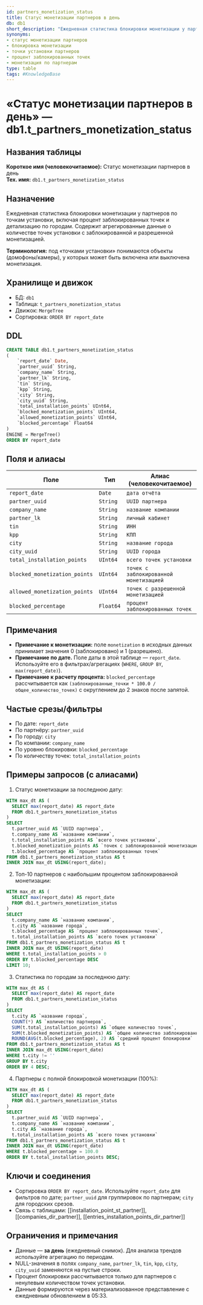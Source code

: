 ```yaml
---
id: partners_monetization_status
title: Статус монетизации партнеров в день
db: db1
short_description: "Ежедневная статистика блокировки монетизации у партнеров по точкам установки; включает процент заблокированных точек и детализацию по городам."
synonyms:
- статус монетизации партнеров
- блокировка монетизации
- точки установки партнеров
- процент заблокированных точек
- монетизация по партнерам
type: table
tags: #KnowledgeBase
---
```

# «Статус монетизации партнеров в день» — db1.t_partners_monetization_status

## Названия таблицы

**Короткое имя (человекочитаемое):** Статус монетизации партнеров в день  
**Тех. имя:** `db1.t_partners_monetization_status`

## Назначение
Ежедневная статистика блокировки монетизации у партнеров по точкам установки, включая процент заблокированных точек и детализацию по городам. Содержит агрегированные данные о количестве точек установки с заблокированной и разрешенной монетизацией.

**Терминология:** под «точками установки» понимаются объекты (домофоны/камеры), у которых может быть включена или выключена монетизация.


## Хранилище и движок
- БД: `db1`
- Таблица: `t_partners_monetization_status`
- Движок: `MergeTree`
- Сортировка: `ORDER BY report_date`

## DDL
```sql
CREATE TABLE db1.t_partners_monetization_status
(
    `report_date` Date,
    `partner_uuid` String,
    `company_name` String,
    `partner_lk` String,
    `tin` String,
    `kpp` String,
    `city` String,
    `city_uuid` String,
    `total_installation_points` UInt64,
    `blocked_monetization_points` UInt64,
    `allowed_monetization_points` UInt64,
    `blocked_percentage` Float64
)
ENGINE = MergeTree()
ORDER BY report_date
```

## Поля и алиасы
| Поле                           | Тип      | Алиас (человекочитаемое)                      |
| ------------------------------ | -------- | --------------------------------------------- |
| `report_date`                  | `Date`   | `дата отчёта`                                 |
| `partner_uuid`                 | `String` | `UUID партнера`                               |
| `company_name`                 | `String` | `название компании`                           |
| `partner_lk`                   | `String` | `личный кабинет`                              |
| `tin`                          | `String` | `ИНН`                                         |
| `kpp`                          | `String` | `КПП`                                         |
| `city`                         | `String` | `название города`                             |
| `city_uuid`                    | `String` | `UUID города`                                 |
| `total_installation_points`    | `UInt64` | `всего точек установки`                       |
| `blocked_monetization_points`  | `UInt64` | `точек с заблокированной монетизацией`        |
| `allowed_monetization_points`  | `UInt64` | `точек с разрешенной монетизацией`            |
| `blocked_percentage`           | `Float64`| `процент заблокированных точек`               |

## Примечания

- **Примечание к монетизации:** поле `monetization` в исходных данных принимает значения 0 (заблокировано) и 1 (разрешено).
- **Примечание по дате.** Поле даты в этой таблице — `report_date`. Используйте его в фильтрах/агрегациях (`WHERE`, `GROUP BY`, `max(report_date)`).
- **Примечание к расчету процента:** `blocked_percentage` рассчитывается как `(заблокированные_точки * 100.0 / общее_количество_точек)` с округлением до 2 знаков после запятой.

## Частые срезы/фильтры
- По дате: `report_date`
- По партнёру: `partner_uuid`
- По городу: `city`
- По компании: `company_name`
- По уровню блокировки: `blocked_percentage`
- По количеству точек: `total_installation_points`

## Примеры запросов (с алиасами)

1) Статус монетизации за последнюю дату:
```sql
WITH max_dt AS (
  SELECT max(report_date) AS report_date
  FROM db1.t_partners_monetization_status
)
SELECT
  t.partner_uuid AS `UUID партнера`,
  t.company_name AS `название компании`,
  t.total_installation_points AS `всего точек установки`,
  t.blocked_monetization_points AS `точек с заблокированной монетизацией`,
  t.blocked_percentage AS `процент заблокированных точек`
FROM db1.t_partners_monetization_status AS t
INNER JOIN max_dt USING(report_date);
```

2) Топ-10 партнеров с наибольшим процентом заблокированной монетизации:
```sql
WITH max_dt AS (
  SELECT max(report_date) AS report_date
  FROM db1.t_partners_monetization_status
)
SELECT
  t.company_name AS `название компании`,
  t.city AS `название города`,
  t.blocked_percentage AS `процент заблокированных точек`,
  t.total_installation_points AS `всего точек установки`
FROM db1.t_partners_monetization_status AS t
INNER JOIN max_dt USING(report_date)
WHERE t.total_installation_points > 0
ORDER BY t.blocked_percentage DESC
LIMIT 10;
```

3) Статистика по городам за последнюю дату:
```sql
WITH max_dt AS (
  SELECT max(report_date) AS report_date
  FROM db1.t_partners_monetization_status
)
SELECT
  t.city AS `название города`,
  COUNT(*) AS `количество партнеров`,
  SUM(t.total_installation_points) AS `общее количество точек`,
  SUM(t.blocked_monetization_points) AS `общее количество заблокированных точек`,
  ROUND(AVG(t.blocked_percentage), 2) AS `средний процент блокировки`
FROM db1.t_partners_monetization_status AS t
INNER JOIN max_dt USING(report_date)
WHERE t.city != ''
GROUP BY t.city
ORDER BY 4 DESC;
```

4) Партнеры с полной блокировкой монетизации (100%):
```sql
WITH max_dt AS (
  SELECT max(report_date) AS report_date
  FROM db1.t_partners_monetization_status
)
SELECT
  t.partner_uuid AS `UUID партнера`,
  t.company_name AS `название компании`,
  t.city AS `название города`,
  t.total_installation_points AS `всего точек установки`
FROM db1.t_partners_monetization_status AS t
INNER JOIN max_dt USING(report_date)
WHERE t.blocked_percentage = 100.0
ORDER BY t.total_installation_points DESC;
```

## Ключи и соединения
- Сортировка `ORDER BY report_date`. Используйте `report_date` для фильтров по дате; `partner_uuid` для группировок по партнерам; `city` для городских срезов.
- Связь с таблицами: [[installation_point_st_partner]], [[companies_dir_partner]], [[entries_installation_points_dir_partner]]

## Ограничения и примечания
- Данные — **за день** (ежедневный снимок). Для анализа трендов используйте агрегацию по периодам.
- NULL-значения в полях `company_name`, `partner_lk`, `tin`, `kpp`, `city`, `city_uuid` заменяются на пустые строки.
- Процент блокировки рассчитывается только для партнеров с ненулевым количеством точек установки.
- Данные формируются через материализованное представление с ежедневным обновлением в 05:33.
